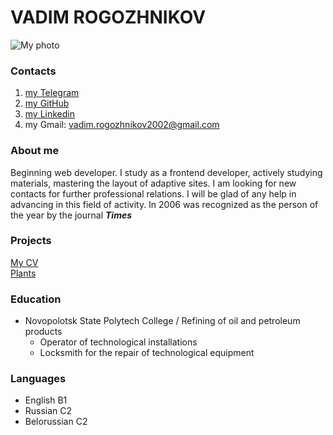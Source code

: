 # VADIM ROGOZHNIKOV 
![My photo](https://user-images.githubusercontent.com/108485029/207972958-a8622fce-fddd-4cc1-bc51-4dfdc6b0ed93.jpg)
### Contacts 
1. [my Telegram](https://t.me/vadimrogozhnikov)
2. [my GitHub](https://github.com/vadim-project)
3. [my Linkedin](https://www.linkedin.com/in/vadim-rogozhnikov)
4. my Gmail: vadim.rogozhnikov2002@gmail.com
### About me
Beginning web developer.
I study as a frontend developer, actively studying materials, mastering the layout of adaptive sites.
I am looking for new contacts for further professional relations. I will be glad of any help in advancing in this field of activity.
In 2006 was recognized as the person of the year by the journal ***Times***
### Projects
[My CV](https://github.com/vadim-project/rsschool-cv/edit/gh-pages/cv.md)
<br>
[Plants](https://rolling-scopes-school.github.io/vadim-project-JSFEPRESCHOOL2022Q4/plants/)
### Education
* Novopolotsk State Polytech College / Refining of oil and petroleum products
  * Operator of technological installations
  * Locksmith for the repair of technological equipment
### Languages
  * English B1
  * Russian C2
  * Belorussian C2
